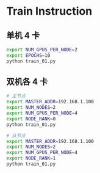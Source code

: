 # Train Instruction

## 单机 4 卡

```bash
export NUM_GPUS_PER_NODE=2
export EPOCHS=10
python train_01.py
```

## 双机各 4 卡

```bash
# 主节点
export MASTER_ADDR=192.168.1.100
export NUM_NODES=2
export NUM_GPUS_PER_NODE=4
export NODE_RANK=0
python train_01.py

# 从节点
export MASTER_ADDR=192.168.1.100
export NUM_NODES=2
export NUM_GPUS_PER_NODE=4
export NODE_RANK=1
python train_01.py
```
